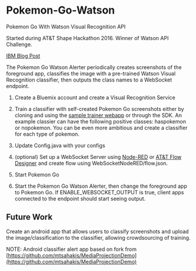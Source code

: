# Pokemon-Go-Watson
Pokemon Go With Watson Visual Recognition API

Started during AT&T Shape Hackathon 2016. Winner of Watson API Challenge.

[IBM Blog Post](https://www.ibm.com/blogs/internet-of-things/pokemon-go-watson/)

The Pokemon Go Watson Alerter periodically creates screenshots of the foreground app, classifies the image with a pre-trained Watson Visual Recognition classifier, then outputs the class names to a WebSocket endpoint.

1. Create a Bluemix account and create a Visual Recognition Service

2. Train a classifier with self-created Pokemon Go screenshots either by cloning and using the [sample trainer webapp](https://visual-recognition-demo.mybluemix.net/) or through the SDK. An example classier can have the following positive classes: haspokemon or nopokemon. You can be even more ambitious and create a classifier for each type of pokemon.

3. Update Config.java with your configs

4. (optional) Set up a WebSocket Server using [Node-RED](https://developer.ibm.com/recipes/tutorials/creating-a-nodered-application-on-bluemix/) or [AT&T Flow Designer](https://flow.att.io) and create flow using WebSocketNodeRED/flow.json.

5. Start Pokemon Go

6. Start the Pokemon Go Watson Alerter, then change the foreground app to Pokemon Go. If  ENABLE_WEBSOCKET_OUTPUT is true, client apps connected to the endpoint should start seeing output.

## Future Work
Create an android app that allows users to classify screenshots and upload the image/classification to the classifier, allowing crowdsourcing of training.

NOTE: Android classifier alert app based on fork from [https://github.com/mtsahakis/MediaProjectionDemo](https://github.com/mtsahakis/MediaProjectionDemo)
